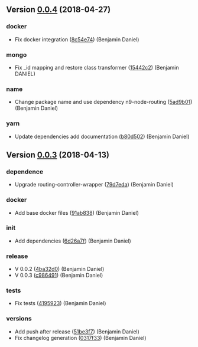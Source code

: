 ## Version [0.0.4](https://github.com/neo9/n9-node-microservice-skeleton/compare/0.0.3...0.0.4) (2018-04-27)


### docker

* Fix docker integration ([8c54e74](https://github.com/neo9/n9-node-microservice-skeleton/commit/8c54e74)) (Benjamin Daniel)

### mongo

* Fix _id mapping and restore class transformer ([15442c2](https://github.com/neo9/n9-node-microservice-skeleton/commit/15442c2)) (Benjamin DANIEL)

### name

* Change package name and use dependency n9-node-routing ([5ad9b01](https://github.com/neo9/n9-node-microservice-skeleton/commit/5ad9b01)) (Benjamin Daniel)

### yarn

* Update dependencies add documentation ([b80d502](https://github.com/neo9/n9-node-microservice-skeleton/commit/b80d502)) (Benjamin Daniel)



## Version [0.0.3](https://github.com/neo9/n9-node-microservice-skeleton/compare/6d26a7f...0.0.3) (2018-04-13)


### dependence

* Upgrade routing-controller-wrapper ([79d7eda](https://github.com/neo9/n9-node-microservice-skeleton/commit/79d7eda)) (Benjamin Daniel)

### docker

* Add base docker files ([91ab838](https://github.com/neo9/n9-node-microservice-skeleton/commit/91ab838)) (Benjamin Daniel)

### init

* Add dependencies ([6d26a7f](https://github.com/neo9/n9-node-microservice-skeleton/commit/6d26a7f)) (Benjamin Daniel)

### release

* V 0.0.2 ([4ba32d0](https://github.com/neo9/n9-node-microservice-skeleton/commit/4ba32d0)) (Benjamin Daniel)
* V 0.0.3 ([c986491](https://github.com/neo9/n9-node-microservice-skeleton/commit/c986491)) (Benjamin Daniel)

### tests

* Fix tests ([4195923](https://github.com/neo9/n9-node-microservice-skeleton/commit/4195923)) (Benjamin Daniel)

### versions

* Add push after release ([51be3f7](https://github.com/neo9/n9-node-microservice-skeleton/commit/51be3f7)) (Benjamin Daniel)
* Fix changelog generation ([0317f33](https://github.com/neo9/n9-node-microservice-skeleton/commit/0317f33)) (Benjamin Daniel)



